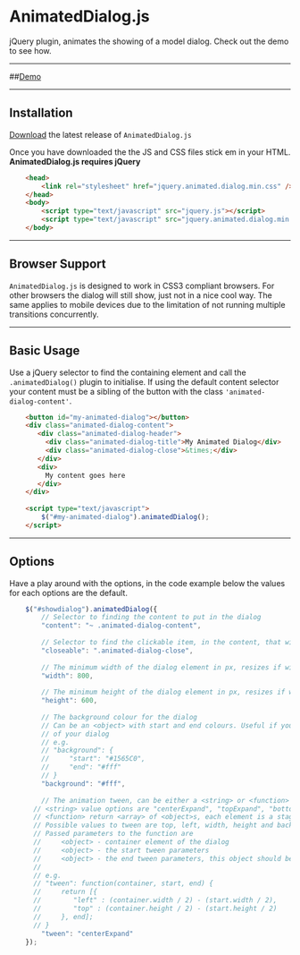 # AnimatedDialog.js
jQuery plugin, animates the showing of a model dialog. Check out the demo to see how.

***
##[Demo](http://www.georgelee.me/project/animateddialogjs)
***

## Installation
[Download](https://github.com/georgelee1/AnimatedDialog.js/releases) the latest release of `AnimatedDialog.js`

Once you have downloaded the the JS and CSS files stick em in your HTML.
**AnimatedDialog.js requires jQuery**

```html
    <head>
        <link rel="stylesheet" href="jquery.animated.dialog.min.css" />
    </head>
    <body>
        <script type="text/javascript" src="jquery.js"></script>
        <script type="text/javascript" src="jquery.animated.dialog.min.js"></script>
    </body>
```

***

## Browser Support

`AnimatedDialog.js` is designed to work in CSS3 compliant browsers. For other browsers the dialog will still show, just not in a nice cool way. The same applies to mobile devices due to the limitation of not running multiple transitions concurrently.

***

## Basic Usage
Use a jQuery selector to find the containing element and call the `.animatedDialog()` plugin to initialise. If using the
default content selector your content must be a sibling of the button with the class `'animated-dialog-content'`.

```html
    <button id="my-animated-dialog"></button>
    <div class="animated-dialog-content">
       <div class="animated-dialog-header">
         <div class="animated-dialog-title">My Animated Dialog</div>
         <div class="animated-dialog-close">&times;</div>
       </div>
       <div>
         My content goes here
       </div>
    </div>
    
    <script type="text/javascript">
        $("#my-animated-dialog").animatedDialog();
    </script>
```

***

## Options
Have a play around with the options, in the code example below the values for each options are the default.
```javascript
    $("#showdialog").animatedDialog({
        // Selector to finding the content to put in the dialog
        "content": "~ .animated-dialog-content",
        
        // Selector to find the clickable item, in the content, that will close the dialog
        "closeable": ".animated-dialog-close",
        
        // The minimum width of the dialog element in px, resizes if window is smaller than defined
        "width": 800,
        
        // The minimum height of the dialog element in px, resizes if window is smaller than defined
        "height": 600,
        
        // The background colour for the dialog
        // Can be an <object> with start and end colours. Useful if you have a different coloured button to the background
        // of your dialog
        // e.g.
        // "background": {
        //     "start": "#1565C0",
        //     "end": "#fff"
        // }
        "background": "#fff",
        
        // The animation tween, can be either a <string> or <function>
      // <string> value options are "centerExpand", "topExpand", "bottomExpand"
      // <function> return <array> of <object>s, each element is a stage in the tween.
      // Possible values to tween are top, left, width, height and backgroundColor
      // Passed parameters to the function are 
      //     <object> - container element of the dialog
      //     <object> - the start tween parameters
      //     <object> - the end tween parameters, this object should be included as the last element in the array
      //
      // e.g.
      // "tween": function(container, start, end) {
      //     return [{
      //        "left" : (container.width / 2) - (start.width / 2),
      //        "top" : (container.height / 2) - (start.height / 2)
      //     }, end];
      // }
        "tween": "centerExpand"
    });
```